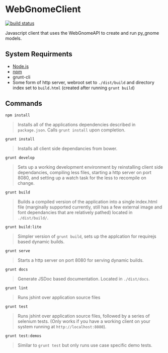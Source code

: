 WebGnomeClient
==============
[![build status](https://ci.orr.noaa.gov/projects/2/status.png?ref=master)](https://ci.orr.noaa.gov/projects/2?ref=master)

Javascript client that uses the WebGnomeAPI to create and run py_gnome models.

## System Requirments
* [Node.js](http://nodejs.org/)
* [npm](http://www.npmjs.org/)
* grunt-cli
* Some form of http server, webroot set to `./dist/build` and directory index set to `build.html` (created after running `grunt build`)

## Commands
`npm install`
> Installs all of the applications dependencies described in `package.json`. Calls `grunt install` upon completion.

`grunt install`
> Installs all client side dependancies from bower.

`grunt develop`
> Sets up a working development environment by reinstalling client side dependancies, compiling less files, starting a http server on port 8080, and setting up a watch task for the less to recompile on change.

`grunt build`
> Builds a compiled version of the application into a single index.html file (marginally supported currently, still has a few external image and font dependancies that are relatively pathed) located in `./dist/build/`.

`grunt build:lite`
> Simpler version of `grunt build`, sets up the applcation for requirejs based dynamic builds.

`grunt serve`
> Starts a http server on port 8080 for serving dynamic builds.

`grunt docs`
> Generate JSDoc based documentation. Located in `./dist/docs`.

`grunt lint`
> Runs jshint over application source files

`grunt test`
> Runs jshint over application source files, followed by a series of selenium tests. (Only works if you have a working client on your system running at `http://localhost:8080`).

`grunt test:demos`
> Similar to `grunt test` but only runs use case specific demo tests.
